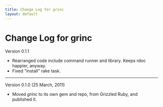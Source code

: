 ```yaml
---
title: Change Log for grinc
layout: default
---
```


# Change Log for grinc

Version 0.1.1

- Rearranged code include command runner and library. Keeps rdoc happier,
  anyway.
- Fixed "install" rake task.

----

Version 0.1.0 (25 March, 2011)

- Moved *grinc* to its own gem and repo, from Grizzled Ruby, and published it.
